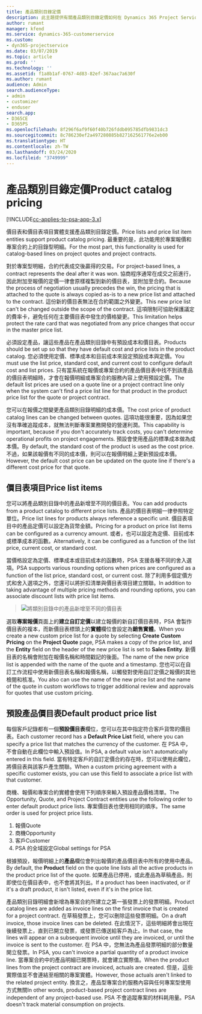 ```yaml
---
title: 產品類別目錄定價
description: 此主題提供有關產品類別目錄定價如何在 Dynamics 365 Project Service Automation (PSA) 中運作的資訊。
author: rumant
manager: kfend
ms.service: dynamics-365-customerservice
ms.custom:
- dyn365-projectservice
ms.date: 03/07/2019
ms.topic: article
ms.prod: ''
ms.technology: ''
ms.assetid: f1a8b1af-0767-4d83-82ef-367aac7a630f
ms.author: rumant
audience: Admin
search.audienceType:
- admin
- customizer
- enduser
search.app:
- D365CE
- D365PS
ms.openlocfilehash: 8f296f6af9f60f40b726fddb095785dfb9831dc3
ms.sourcegitcommit: 8c786230ef2a497280885b827162561776e2eb00
ms.translationtype: HT
ms.contentlocale: zh-TW
ms.lasthandoff: 03/24/2020
ms.locfileid: "3749999"
---
```

# <a name="product-catalog-pricing"></a><span data-ttu-id="ade7b-103">產品類別目錄定價</span><span class="sxs-lookup"><span data-stu-id="ade7b-103">Product catalog pricing</span></span> 

[!INCLUDE[cc-applies-to-psa-app-3.x](../includes/cc-applies-to-psa-app-3x.md)]


<span data-ttu-id="ade7b-104">價目表和價目表項目實體支援產品類別目錄定價。</span><span class="sxs-lookup"><span data-stu-id="ade7b-104">Price lists and price list item entities support product catalog pricing.</span></span> <span data-ttu-id="ade7b-105">最重要的是，此功能用於專案報價和專案合約上的目錄型明細。</span><span class="sxs-lookup"><span data-stu-id="ade7b-105">For the most part, this functionality is used for catalog-based lines on project quotes and project contracts.</span></span>

<span data-ttu-id="ade7b-106">對於專案型明細，合約代表成交後贏得的交易。</span><span class="sxs-lookup"><span data-stu-id="ade7b-106">For project-based lines, a contract represents the deal after it was won.</span></span> <span data-ttu-id="ade7b-107">協商程序通常在成交之前進行，因此附加至報價的定價一律會原樣複製到新的價目表，並附加至合約。</span><span class="sxs-lookup"><span data-stu-id="ade7b-107">Because the process of negotiation usually precedes the win, the pricing that is attached to the quote is always copied as-is to a new price list and attached to the contract.</span></span> <span data-ttu-id="ade7b-108">這份新的價目表無法在合約範圍之外變更。</span><span class="sxs-lookup"><span data-stu-id="ade7b-108">This new price list can't be changed outside the scope of the contract.</span></span> <span data-ttu-id="ade7b-109">這項限制可協助保護議定的費率卡，避免任何在主要價目表中發生的價格變更。</span><span class="sxs-lookup"><span data-stu-id="ade7b-109">This limitation helps protect the rate card that was negotiated from any price changes that occur in the master price list.</span></span>

<span data-ttu-id="ade7b-110">必須設定產品，讓這些產品在產品類別目錄中有預設成本和價目表。</span><span class="sxs-lookup"><span data-stu-id="ade7b-110">Products should be set up so that they have default cost and price lists in the product catalog.</span></span> <span data-ttu-id="ade7b-111">您必須使用定價、標準成本和目前成本來設定預設成本與定價。</span><span class="sxs-lookup"><span data-stu-id="ade7b-111">You must use the list price, standard cost, and current cost to configure default cost and list prices.</span></span> <span data-ttu-id="ade7b-112">只有當系統在報價或專案合約的產品價目表中找不到該產品的價目表明細時，才會在報價明細或專案合約服務內容上使用預設定價。</span><span class="sxs-lookup"><span data-stu-id="ade7b-112">The default list prices are used on a quote line or a project contract line only when the system can't find a price list line for that product in the product price list for the quote or project contract.</span></span>

<span data-ttu-id="ade7b-113">您可以在報價之間變更產品類別目錄明細的成本價。</span><span class="sxs-lookup"><span data-stu-id="ade7b-113">The cost price of product catalog lines can be changed between quotes.</span></span> <span data-ttu-id="ade7b-114">這項功能很重要，因為如果您沒有準確追蹤成本，就無法判斷專案業務開發的營運利潤。</span><span class="sxs-lookup"><span data-stu-id="ade7b-114">This capability is important, because if you don't accurately track costs, you can't determine operational profits on project engagements.</span></span> <span data-ttu-id="ade7b-115">預設會使用產品的標準成本做為成本價。</span><span class="sxs-lookup"><span data-stu-id="ade7b-115">By default, the standard cost of the product is used as the cost price.</span></span> <span data-ttu-id="ade7b-116">不過，如果該報價有不同的成本價，則可以在報價明細上更新預設成本價。</span><span class="sxs-lookup"><span data-stu-id="ade7b-116">However, the default cost price can be updated on the quote line if there's a different cost price for that quote.</span></span>

## <a name="price-list-items"></a><span data-ttu-id="ade7b-117">價目表項目</span><span class="sxs-lookup"><span data-stu-id="ade7b-117">Price list items</span></span>

<span data-ttu-id="ade7b-118">您可以將產品類別目錄中的產品新增至不同的價目表。</span><span class="sxs-lookup"><span data-stu-id="ade7b-118">You can add products from a product catalog to different price lists.</span></span> <span data-ttu-id="ade7b-119">產品的價目表明細一律參照特定單位。</span><span class="sxs-lookup"><span data-stu-id="ade7b-119">Price list lines for products always reference a specific unit.</span></span> <span data-ttu-id="ade7b-120">價目表項目中的產品定價可以設定為貨幣金額。</span><span class="sxs-lookup"><span data-stu-id="ade7b-120">Pricing for a product on price list items can be configured as a currency amount.</span></span> <span data-ttu-id="ade7b-121">或者，也可以設定為定價、目前成本或標準成本的函數。</span><span class="sxs-lookup"><span data-stu-id="ade7b-121">Alternatively, it can be configured as a function of the list price, current cost, or standard cost.</span></span>

<span data-ttu-id="ade7b-122">當價格設定為定價、標準成本或目前成本的函數時，PSA 支援各種不同的舍入選項。</span><span class="sxs-lookup"><span data-stu-id="ade7b-122">PSA supports various rounding options when prices are configured as a function of the list price, standard cost, or current cost.</span></span> <span data-ttu-id="ade7b-123">除了利用多個定價方式和舍入選項之外，您還可以將折扣清單與價目表項目建立關聯。</span><span class="sxs-lookup"><span data-stu-id="ade7b-123">In addition to taking advantage of multiple pricing methods and rounding options, you can associate discount lists with price list items.</span></span> 

> ![將類別目錄中的產品新增至不同的價目表](media/basic-guide-16.png)

<span data-ttu-id="ade7b-125">選取**專案報價**頁面上的**建立自訂定價**以建立報價的新自訂價目表時，PSA 會製作價目表的複本，而新價目表標頭上的**實體**欄位會設定為**銷售實體**。</span><span class="sxs-lookup"><span data-stu-id="ade7b-125">When you create a new custom price list for a quote by selecting **Create Custom Pricing** on the **Project Quote** page, PSA makes a copy of the price list, and the **Entity** field on the header of the new price list is set to **Sales Entity**.</span></span> <span data-ttu-id="ade7b-126">新價目表的名稱會附加在報價名稱和時間戳記的後面。</span><span class="sxs-lookup"><span data-stu-id="ade7b-126">The name of the new price list is appended with the name of the quote and a timestamp.</span></span> <span data-ttu-id="ade7b-127">您也可以在自訂工作流程中使用新價目表名稱和報價名稱，以觸發對使用自訂定價之報價的其他檢閱和核准。</span><span class="sxs-lookup"><span data-stu-id="ade7b-127">You also can use the name of the new price list and the name of the quote in custom workflows to trigger additional review and approvals for quotes that use custom pricing.</span></span>

 
## <a name="default-product-price-list"></a><span data-ttu-id="ade7b-128">預設產品價目表</span><span class="sxs-lookup"><span data-stu-id="ade7b-128">Default product price list</span></span>
<span data-ttu-id="ade7b-129">每個客戶記錄都有一個**預設價目表**欄位，您可以在其中指定符合客戶貨幣的價目表。</span><span class="sxs-lookup"><span data-stu-id="ade7b-129">Each customer record has a **Default Price List** field, where you can specify a price list that matches the currency of the customer.</span></span> <span data-ttu-id="ade7b-130">在 PSA 中，不會自動在此欄位中輸入預設值。</span><span class="sxs-lookup"><span data-stu-id="ade7b-130">In PSA, a default value isn't automatically entered in this field.</span></span> <span data-ttu-id="ade7b-131">當有特定客戶的自訂定價合約存在時，您可以使用此欄位，將價目表與該客戶產生關聯。</span><span class="sxs-lookup"><span data-stu-id="ade7b-131">When a custom pricing agreement with a specific customer exists, you can use this field to associate a price list with that customer.</span></span>

<span data-ttu-id="ade7b-132">商機、報價和專案合約實體會使用下列順序來輸入預設產品價格清單。</span><span class="sxs-lookup"><span data-stu-id="ade7b-132">The Opportunity, Quote, and Project Contract entities use the following order to enter default product price lists.</span></span> <span data-ttu-id="ade7b-133">專案價目表也使用相同的順序。</span><span class="sxs-lookup"><span data-stu-id="ade7b-133">The same order is used for project price lists.</span></span>

1.  <span data-ttu-id="ade7b-134">報價</span><span class="sxs-lookup"><span data-stu-id="ade7b-134">Quote</span></span>
2.  <span data-ttu-id="ade7b-135">商機</span><span class="sxs-lookup"><span data-stu-id="ade7b-135">Opportunity</span></span>
3.  <span data-ttu-id="ade7b-136">客戶</span><span class="sxs-lookup"><span data-stu-id="ade7b-136">Customer</span></span>
4.  <span data-ttu-id="ade7b-137">PSA 的全域設定</span><span class="sxs-lookup"><span data-stu-id="ade7b-137">Global settings for PSA</span></span>

<span data-ttu-id="ade7b-138">根據預設，報價明細上的**產品**欄位會列出報價的產品價目表中所有的使用中產品。</span><span class="sxs-lookup"><span data-stu-id="ade7b-138">By default, the **Product** field on the quote line lists all the active products in the product price list of the quote.</span></span> <span data-ttu-id="ade7b-139">如果產品已停用，或此產品為草稿產品，則即使位在價目表中，也不會將其列出。</span><span class="sxs-lookup"><span data-stu-id="ade7b-139">If a product has been inactivated, or if it's a draft product, it isn't listed, even if it's in the price list.</span></span> 

<span data-ttu-id="ade7b-140">產品類別目錄明細會新增為專案合約所建立之第一張發票上的發票明細。</span><span class="sxs-lookup"><span data-stu-id="ade7b-140">Product catalog lines are added as invoice lines on the first invoice that is created for a project contract.</span></span> <span data-ttu-id="ade7b-141">在草稿發票上，您可以刪除這些發票明細。</span><span class="sxs-lookup"><span data-stu-id="ade7b-141">On a draft invoice, those invoice lines can be deleted.</span></span> <span data-ttu-id="ade7b-142">在此情況下，這些明細將會出現在後續發票上，直到已開立發票，或發票已傳送給客戶為止。</span><span class="sxs-lookup"><span data-stu-id="ade7b-142">In that case, the lines will appear on a subsequent invoice until they are invoiced, or until the invoice is sent to the customer.</span></span> <span data-ttu-id="ade7b-143">在 PSA 中，您無法為產品發票明細的部分數量開立發票。</span><span class="sxs-lookup"><span data-stu-id="ade7b-143">In PSA, you can't invoice a partial quantity of a product invoice line.</span></span> <span data-ttu-id="ade7b-144">當專案合約中的產品明細已開票時，就會建立實際值。</span><span class="sxs-lookup"><span data-stu-id="ade7b-144">When the product lines from the project contract are invoiced, actuals are created.</span></span> <span data-ttu-id="ade7b-145">但是，這些實際值並不會連結至相關的專案實體。</span><span class="sxs-lookup"><span data-stu-id="ade7b-145">However, those actuals aren't linked to the related project entity.</span></span> <span data-ttu-id="ade7b-146">換言之，產品型專案合約服務內容與任何專案型使用方式無關</span><span class="sxs-lookup"><span data-stu-id="ade7b-146">In other words, product-based project contract lines are independent of any project-based use.</span></span> <span data-ttu-id="ade7b-147">PSA 不會追蹤專案的材料耗用量。</span><span class="sxs-lookup"><span data-stu-id="ade7b-147">PSA doesn't track material consumption on projects.</span></span>
